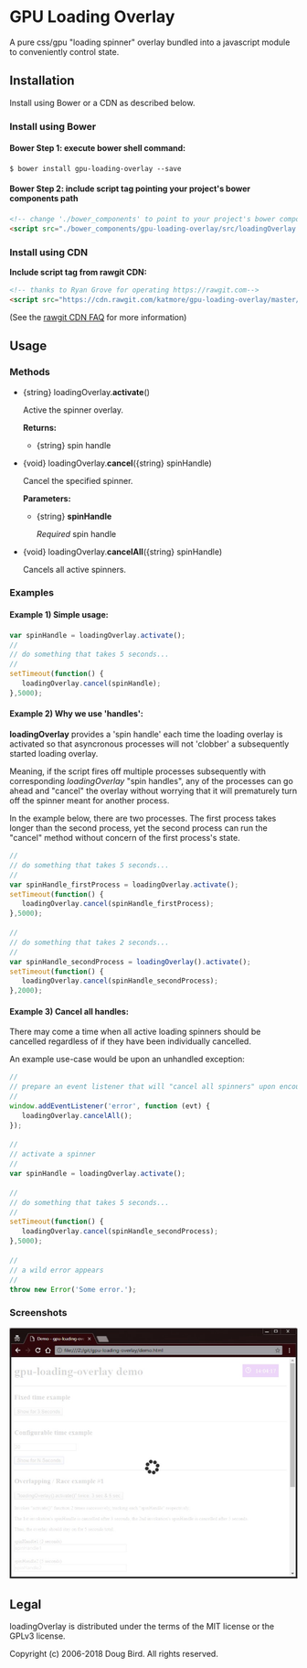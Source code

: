 # GPU Loading Overlay
A pure css/gpu "loading spinner" overlay bundled into a javascript module to conveniently control state.

## Installation
Install using Bower or a CDN as described below.

### Install using Bower
#### Bower Step 1: execute bower shell command:
```Shell
$ bower install gpu-loading-overlay --save
```
#### Bower Step 2: include script tag pointing your project's bower components path
```html
<!-- change './bower_components' to point to your project's bower components path as appropriate-->
<script src="./bower_components/gpu-loading-overlay/src/loadingOverlay.js"></script>
```

### Install using CDN
**Include script tag from rawgit CDN:**
```html
<!-- thanks to Ryan Grove for operating https://rawgit.com-->
<script src="https://cdn.rawgit.com/katmore/gpu-loading-overlay/master/src/loadingOverlay.js"></script>
```
(See the [rawgit CDN FAQ](https://github.com/rgrove/rawgit/wiki/Frequently-Asked-Questions) for more information)

## Usage
### Methods
  * {string} loadingOverlay.**activate**() 
  
     Active the spinner overlay.
      
     **Returns:**

      * {string} spin handle
      

  * {void} loadingOverlay.**cancel**({string} spinHandle)
  
       Cancel the specified spinner.
     
     **Parameters:**

      * {string} **spinHandle**
      
        *Required* spin handle
        
  * {void} loadingOverlay.**cancelAll**({string} spinHandle)
  
       Cancels all active spinners.
     

### Examples

#### Example 1) Simple usage:

```javascript
var spinHandle = loadingOverlay.activate();
//
// do something that takes 5 seconds...
//
setTimeout(function() {
   loadingOverlay.cancel(spinHandle);
},5000);
```

#### Example 2) Why we use 'handles':

**loadingOverlay** provides a 'spin handle' each time the loading overlay is activated so that asyncronous processes
will not 'clobber' a subsequently started loading overlay.

Meaning, if the script fires off multiple processes subsequently with corresponding
*loadingOverlay* "spin handles", any of the processes can go ahead and "cancel" the overlay without worrying that it
will prematurely turn off the spinner meant for another process.

In the example below, there are two processes. The first process takes longer than the second process, yet the second
process can run the "cancel" method without concern of the first process's state.

```javascript
//
// do something that takes 5 seconds...
//
var spinHandle_firstProcess = loadingOverlay.activate();
setTimeout(function() {
   loadingOverlay.cancel(spinHandle_firstProcess);
},5000);

//
// do something that takes 2 seconds...
//
var spinHandle_secondProcess = loadingOverlay().activate();
setTimeout(function() {
   loadingOverlay.cancel(spinHandle_secondProcess);
},2000);
```

#### Example 3) Cancel all handles:

There may come a time when all active loading spinners should be cancelled regardless of if they have been individually cancelled.

An example use-case would be upon an unhandled exception:

```javascript
//
// prepare an event listener that will "cancel all spinners" upon encountering any unhandled javascript error
//
window.addEventListener('error', function (evt) {
   loadingOverlay.cancelAll();
});

//
// activate a spinner
//
var spinHandle = loadingOverlay.activate();

//
// do something that takes 5 seconds...
//
setTimeout(function() {
   loadingOverlay.cancel(spinHandle_secondProcess);
},5000);

//
// a wild error appears
//
throw new Error('Some error.');
```

### Screenshots
![Demo Screenshot](https://raw.githubusercontent.com/katmore/gpu-loading-overlay/master/demo-screenshot.jpg)
## Legal
loadingOverlay is distributed under the terms of the MIT license or the GPLv3 license.

Copyright (c) 2006-2018 Doug Bird.
All rights reserved.
